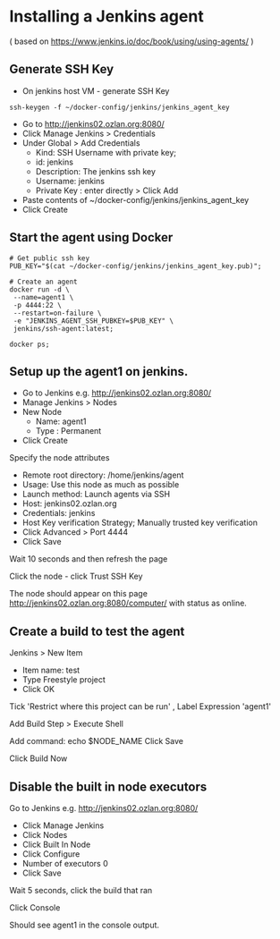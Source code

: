 # Installing a Jenkins agent

( based on https://www.jenkins.io/doc/book/using/using-agents/ )

## Generate SSH Key
- On jenkins host VM - generate SSH Key

```
ssh-keygen -f ~/docker-config/jenkins/jenkins_agent_key
```

- Go to http://jenkins02.ozlan.org:8080/
- Click Manage Jenkins > Credentials
- Under Global > Add Credentials
  - Kind: SSH Username with private key;
  - id: jenkins
  - Description: The jenkins ssh key
  - Username: jenkins
  - Private Key : enter directly > Click Add
- Paste contents of  ~/docker-config/jenkins/jenkins_agent_key
- Click Create

## Start the agent using Docker

```
# Get public ssh key
PUB_KEY="$(cat ~/docker-config/jenkins/jenkins_agent_key.pub)";

# Create an agent
docker run -d \
 --name=agent1 \
 -p 4444:22 \
 --restart=on-failure \
 -e "JENKINS_AGENT_SSH_PUBKEY=$PUB_KEY" \
 jenkins/ssh-agent:latest;

docker ps;
```

## Setup up the agent1 on jenkins.

- Go to Jenkins e.g. http://jenkins02.ozlan.org:8080/
- Manage Jenkins > Nodes
- New Node
  - Name: agent1
  - Type : Permanent 
- Click Create

Specify the node attributes
- Remote root directory: /home/jenkins/agent
- Usage: Use this node as much as possible
- Launch method: Launch agents via SSH
- Host: jenkins02.ozlan.org
- Credentials: jenkins
- Host Key verification Strategy;  Manually trusted key verification 
- Click Advanced > Port 4444
- Click Save

Wait 10 seconds and then refresh the page

Click the node - click Trust SSH Key

The node should appear on this page http://jenkins02.ozlan.org:8080/computer/
with status as online.

## Create a build to test the agent

Jenkins > New Item
 - Item name: test 
 - Type Freestyle project
 - Click OK

Tick 'Restrict where this project can be run' , 
Label Expression 'agent1'

Add Build Step > Execute Shell

Add command: echo $NODE_NAME
Click Save

Click Build Now

## Disable the built in node executors

Go to Jenkins e.g. http://jenkins02.ozlan.org:8080/
- Click Manage Jenkins
- Click Nodes
- Click Built In Node
- Click Configure
- Number of executors 0
- Click Save

Wait 5 seconds, click the build that ran

Click Console

Should see agent1 in the console output.
